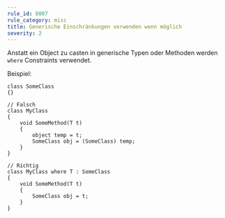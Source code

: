 ```yaml
---
rule_id: 8007
rule_category: misc
title: Generische Einschränkungen verwenden wenn möglich
severity: 2
---
```

Anstatt ein Object zu casten in generische Typen oder Methoden werden ```where``` Constraints verwendet.

Beispiel:

```
class SomeClass  
{}

// Falsch
class MyClass  
{
	void SomeMethod(T t)  
	{  
		object temp = t;  
		SomeClass obj = (SomeClass) temp;  
	}  
}

// Richtig
class MyClass where T : SomeClass  
{
	void SomeMethod(T t)  
	{  
		SomeClass obj = t;  
	}  
}
```
